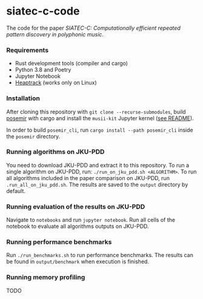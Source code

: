 # siatec-c-code
The code for the paper _SIATEC-C: Computationally efficient repeated pattern discovery in polyphonic music_.


### Requirements
- Rust development tools (compiler and cargo)
- Python 3.8 and Poetry
- Jupyter Notebook
- [Heaptrack](https://www.kdab.com/heaptrack-v1-3-0-release/) (works only on Linux)


### Installation
After cloning this repository with `git clone --recurse-submodules`, build [posemir](./posemir) with cargo
and install the `musii-kit` Jupyter kernel ([see README](./musii-kit/README.md)).

In order to build `posemir_cli`, run `cargo install --path posemir_cli` inside the `posemir` directory. 

### Running algorithms on JKU-PDD
You need to download JKU-PDD and extract it to this repository.
To run a single algorithm on JKU-PDD, run: `./run_on_jku_pdd.sh <ALGORITHM>`.
To run all algorithms included in the paper comparison on JKU-PDD, run `.run_all_on_jku_pdd.sh`.
The results are saved to the `output` directory by default.

### Running evaluation of the results on JKU-PDD
Navigate to `notebooks` and run `jupyter notebook`. Run all cells of the notebook to evaluate all
algorithms outputs on JKU-PDD.

### Running performance benchmarks
Run `./run_benchmarks.sh` to run performance benchmarks. The results can be found in `output/benchmark`
when execution is finished.

### Running memory profiling
TODO
